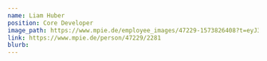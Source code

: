 ```yaml
---
name: Liam Huber
position: Core Developer
image_path: https://www.mpie.de/employee_images/47229-1573826408?t=eyJ3aWR0aCI6MjEyLCJoZWlnaHQiOjI3MiwiZml0IjoiY3JvcCJ9--c0c64f6fa687c0cbabebf449f6f6744f1fcdd5f3
link: https://www.mpie.de/person/47229/2281
blurb:
---
```

